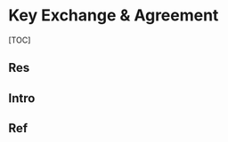 # Key Exchange & Agreement

[TOC]



## Res


## Intro


## Ref
[Key exchange | Wikipedia]: https://en.wikipedia.org/wiki/Key_exchange

